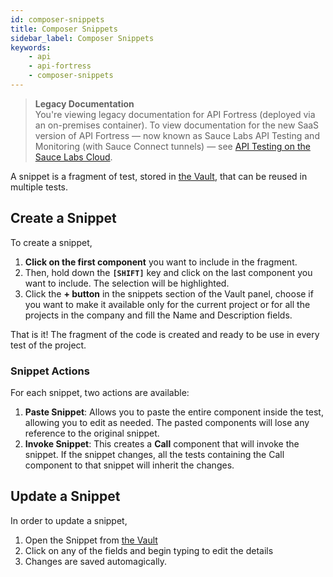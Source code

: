 ```yaml
---
id: composer-snippets
title: Composer Snippets
sidebar_label: Composer Snippets
keywords:
    - api
    - api-fortress
    - composer-snippets
---
```


<head>
  <meta name="robots" content="noindex" />
</head>

>**Legacy Documentation**<br/>You're viewing legacy documentation for API Fortress (deployed via an on-premises container). To view documentation for the new SaaS version of API Fortress &#8212; now known as Sauce Labs API Testing and Monitoring (with Sauce Connect tunnels) &#8212; see [API Testing on the Sauce Labs Cloud](/api-testing/).

A snippet is a fragment of test, stored in [the Vault](/api-testing/on-prem/quick-start/the-vault), that can be reused in multiple tests.

## Create a Snippet

To create a snippet,

1. **Click on the first component** you want to include in the fragment.
2. Then, hold down the **`[SHIFT]`** key and click on the last component you want to include. The selection will be highlighted.
3. Click the **+ button** in the snippets section of the Vault panel, choose if you want to make it available only for the current project or for all the projects in the company and fill the Name and Description fields.

That is it! The fragment of the code is created and ready to be use in every test of the project.

### Snippet Actions

For each snippet, two actions are available:
1. **Paste Snippet**: Allows you to paste the entire component inside the test, allowing you to edit as needed. The pasted components will lose any reference to the original snippet.
2. **Invoke Snippet**: This creates a **Call** component that will invoke the snippet. If the snippet changes, all the tests containing the Call component to that snippet will inherit the changes.

## Update a Snippet

In order to update a snippet,

1. Open the Snippet from [the Vault](/api-testing/on-prem/quick-start/the-vault)
2. Click on any of the fields and begin typing to edit the details
3. Changes are saved automagically.
